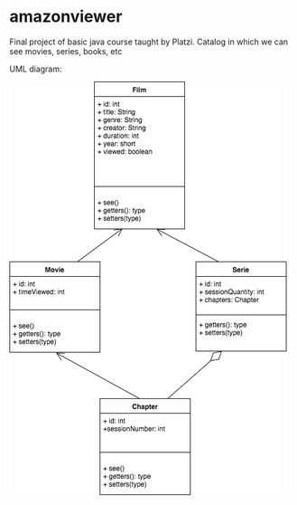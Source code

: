 # amazonviewer
Final project of basic java course taught by Platzi.
Catalog in which we can see movies, series, books, etc

UML diagram:

<img src='src/img/simple-uml-inheritance-2_2f130002-6d48-4e9f-a40b-3df24f108d44.png'>
